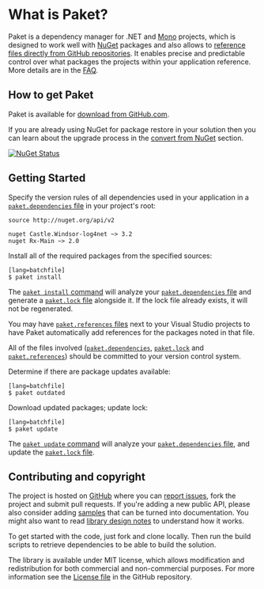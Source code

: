 # What is Paket?

Paket is a dependency manager for .NET and [Mono][mono] projects, which is designed to work well with [NuGet][nuget] packages and also allows to [reference files directly from GitHub repositories](github-dependencies.html).
It enables precise and predictable control over what packages the projects within your application reference. More details are in the [FAQ](faq.html).

  [mono]: http://www.mono-project.com/
  [bundler]: http://bundler.io/
  [nuget]: https://www.nuget.org/

## How to get Paket

Paket is available for [download from GitHub.com](https://github.com/fsprojects/Paket/releases/latest).

If you are already using NuGet for package restore in your solution then you can learn about the upgrade process in the [convert from NuGet](convert-from-nuget.html) section.

[![NuGet Status](http://img.shields.io/nuget/v/Paket.svg?style=flat)](https://www.nuget.org/packages/Paket/)

## Getting Started

Specify the version rules of all dependencies used in your application in a [`paket.dependencies` file](dependencies-file.html) in your project's root:

    source http://nuget.org/api/v2

    nuget Castle.Windsor-log4net ~> 3.2
    nuget Rx-Main ~> 2.0

Install all of the required packages from the specified sources:

    [lang=batchfile]
    $ paket install

The [`paket install` command](paket-install.html) will analyze your [`paket.dependencies` file](dependencies-file.html) and generate a [`paket.lock` file](lock-file.html) alongside it.
If the lock file already exists, it will not be regenerated.

You may have [`paket.references` files](references-files.html) next to your Visual Studio projects to have Paket automatically add references for the packages noted in that file.

All of the files involved ([`paket.dependencies`](dependencies-file.html), [`paket.lock`](lock-file.html) and [`paket.references`](references-files.html)) should be committed to your version control system.

Determine if there are package updates available:

    [lang=batchfile]
    $ paket outdated

Download updated packages; update lock:

    [lang=batchfile]
    $ paket update

The [`paket update` command](paket-update.html) will analyze your [`paket.dependencies` file](dependencies-file.html), and update the [`paket.lock` file](lock-file.html).

Contributing and copyright
--------------------------

The project is hosted on [GitHub][gh] where you can [report issues][issues], fork
the project and submit pull requests. If you're adding a new public API, please also
consider adding [samples][content] that can be turned into documentation. You might
also want to read [library design notes][readme] to understand how it works.

To get started with the code, just fork and clone locally. Then run the build
scripts to retrieve dependencies to be able to build the solution.

The library is available under MIT license, which allows modification and
redistribution for both commercial and non-commercial purposes. For more information see the
[License file][license] in the GitHub repository.

  [content]: https://github.com/fsprojects/Paket/tree/master/docs/content
  [gh]: https://github.com/fsprojects/Paket
  [issues]: https://github.com/fsprojects/Paket/issues
  [readme]: https://github.com/fsprojects/Paket/blob/master/README.md
  [license]: https://github.com/fsprojects/Paket/blob/master/LICENSE.txt
